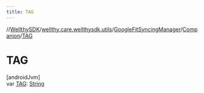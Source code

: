 ```yaml
---
title: TAG
---
```

//[WellthySDK](../../../../index.html)/[wellthy.care.wellthysdk.utils](../../index.html)/[GoogleFitSyncingManager](../index.html)/[Companion](index.html)/[TAG](-t-a-g.html)



# TAG



[androidJvm]\
var [TAG](-t-a-g.html): [String](https://kotlinlang.org/api/latest/jvm/stdlib/kotlin/-string/index.html)




